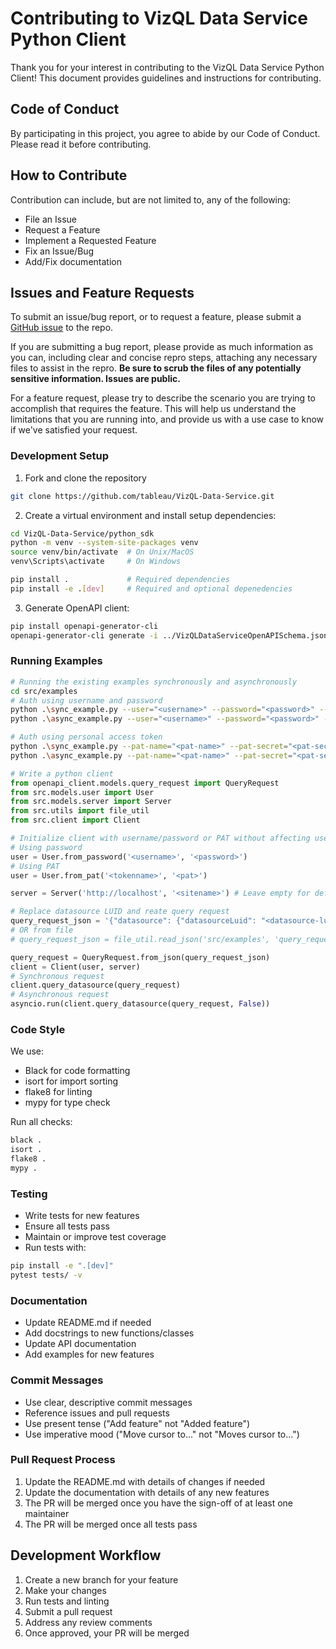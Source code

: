 # Contributing to VizQL Data Service Python Client

Thank you for your interest in contributing to the VizQL Data Service Python Client! This document provides guidelines and instructions for contributing.

## Code of Conduct

By participating in this project, you agree to abide by our Code of Conduct. Please read it before contributing.

## How to Contribute
Contribution can include, but are not limited to, any of the following:

* File an Issue
* Request a Feature
* Implement a Requested Feature
* Fix an Issue/Bug
* Add/Fix documentation

## Issues and Feature Requests

To submit an issue/bug report, or to request a feature, please submit a [GitHub issue](https://github.com/tableau/VizQL-Data-Service/issues) to the repo.

If you are submitting a bug report, please provide as much information as you can, including clear and concise repro steps, attaching any necessary
files to assist in the repro.  **Be sure to scrub the files of any potentially sensitive information. Issues are public.**

For a feature request, please try to describe the scenario you are trying to accomplish that requires the feature. This will help us understand
the limitations that you are running into, and provide us with a use case to know if we've satisfied your request.

### Development Setup

1. Fork and clone the repository
```bash
git clone https://github.com/tableau/VizQL-Data-Service.git
```

2. Create a virtual environment and install setup dependencies:
```bash
cd VizQL-Data-Service/python_sdk
python -m venv --system-site-packages venv
source venv/bin/activate  # On Unix/MacOS
venv\Scripts\activate     # On Windows

pip install .             # Required dependencies
pip install -e .[dev]     # Required and optional depenedencies
```

3. Generate OpenAPI client:
```bash
pip install openapi-generator-cli
openapi-generator-cli generate -i ../VizQLDataServiceOpenAPISchema.json -g python-pydantic-v1 --additional-properties=generateSourceCodeOnly=true,packageName=openapi_client,projectName=openapi_client
```

### Running Examples

```bash
# Running the existing examples synchronously and asynchronously
cd src/examples
# Auth using username and password
python .\sync_example.py --user="<username>" --password="<password>" --server="http://localhost"
python .\async_example.py --user="<username>" --password="<password>" --server="http://localhost"

# Auth using personal access token
python .\sync_example.py --pat-name="<pat-name>" --pat-secret="<pat-secret>" --server="http://localhost"
python .\async_example.py --pat-name="<pat-name>" --pat-secret="<pat-secret>" --server="http://localhost"
```

```python
# Write a python client
from openapi_client.models.query_request import QueryRequest
from src.models.user import User
from src.models.server import Server
from src.utils import file_util
from src.client import Client

# Initialize client with username/password or PAT without affecting user credentials
# Using password
user = User.from_password('<username>', '<password>')
# Using PAT
user = User.from_pat('<tokenname>', '<pat>')

server = Server('http://localhost', '<sitename>') # Leave empty for default site

# Replace datasource LUID and reate query request
query_request_json = '{"datasource": {"datasourceLuid": "<datasource-luid>"}, "options": {"returnFormat": "OBJECTS"}, "query": {"fields": [{"fieldCaption": "Category"}, {"fieldCaption": "Sales", "function": "SUM"}]}}'
# OR from file
# query_request_json = file_util.read_json('src/examples', 'query_request.json')

query_request = QueryRequest.from_json(query_request_json)
client = Client(user, server)
# Synchronous request
client.query_datasource(query_request)
# Asynchronous request
asyncio.run(client.query_datasource(query_request, False))
```

### Code Style

We use:
- Black for code formatting
- isort for import sorting
- flake8 for linting
- mypy for type check

Run all checks:
```bash
black .
isort .
flake8 .
mypy .
```

### Testing

- Write tests for new features
- Ensure all tests pass
- Maintain or improve test coverage
- Run tests with:
```bash
pip install -e ".[dev]"
pytest tests/ -v
```

### Documentation

- Update README.md if needed
- Add docstrings to new functions/classes
- Update API documentation
- Add examples for new features

### Commit Messages

- Use clear, descriptive commit messages
- Reference issues and pull requests
- Use present tense ("Add feature" not "Added feature")
- Use imperative mood ("Move cursor to..." not "Moves cursor to...")

### Pull Request Process

1. Update the README.md with details of changes if needed
2. Update the documentation with details of any new features
3. The PR will be merged once you have the sign-off of at least one maintainer
4. The PR will be merged once all tests pass

## Development Workflow

1. Create a new branch for your feature
2. Make your changes
3. Run tests and linting
4. Submit a pull request
5. Address any review comments
6. Once approved, your PR will be merged
